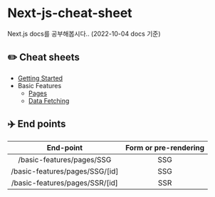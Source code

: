 # Next-js-cheat-sheet

Next.js docs를 공부해봅시다.. (2022-10-04 docs 기준)

## ✏️ Cheat sheets

- [Getting Started](/docs/1-getting-started/README.md)
- Basic Features
  - [Pages](/docs/2-basic-features/1.pages/README.md)
  - [Data Fetching](/docs/2-basic-features/2.data-fetching/1.get-servide-side-props/README.md)

## ✈️ End points

|           End-point            | Form or pre-rendering |
| :----------------------------: | :-------------------: |
|   /basic-features/pages/SSG    |          SSG          |
| /basic-features/pages/SSG/[id] |          SSG          |
| /basic-features/pages/SSR/[id] |          SSR          |
